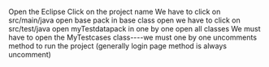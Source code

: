 Open the Eclipse
Click on the project name
We have to click on src/main/java open base pack in  base class open
we have to click on src/test/java open myTestdatapack in one  by one open all classes
We must have to open the MyTestcases class----we must one by one uncomments method to run the project (generally login page method is always uncomment)
